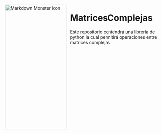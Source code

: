 <img src="https://upload.wikimedia.org/wikipedia/commons/2/2f/Escuela_Colombiana_de_Ingenier%C3%ADa_2.jpg"
     alt="Markdown Monster icon"
     style="float: left; margin-right: 10px;" width="200" height="400"/>

# MatricesComplejas
Este repositorio contendrá una librería de python la cual permitirá operaciones entre matrices complejas
